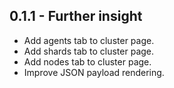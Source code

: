 ## 0.1.1 - Further insight
- Add agents tab to cluster page.
- Add shards tab to cluster page.
- Add nodes tab to cluster page.
- Improve JSON payload rendering.
